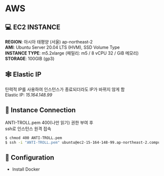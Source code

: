 # AWS

## 💻 EC2 INSTANCE
**REGION**: 아시아 태평양 (서울) ap-northeast-2   
**AMI**: Ubuntu Server 20.04 LTS (HVM), SSD Volume Type   
**INSTANCE TYPE**: m5.2xlarge (패밀리: m5 / 8 vCPU 32 / GiB 메모리)   
**STORAGE**: 100GIB (gp3)

## 🕸️ Elastic IP
탄력적 IP를 사용하여 인스턴스가 종료되더라도 IP가 바뀌지 않게 함   
Elastic IP: *15.164.148.99*

## 🔌 Instance Connection
ANTI-TROLL.pem 400(나만 읽기) 권한 부여 후   
ssh로 인스턴스 원격 접속

```bash
$ chmod 400 ANTI-TROLL.pem
$ ssh -i "ANTI-TROLL.pem" ubuntu@ec2-15-164-148-99.ap-northeast-2.compute.amazonaws.com
```

## 🔧 Configuration
- Install Docker

